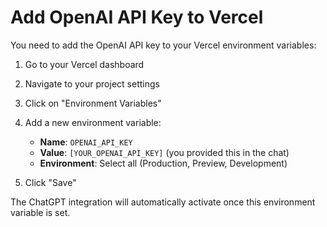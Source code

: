 # Add OpenAI API Key to Vercel

You need to add the OpenAI API key to your Vercel environment variables:

1. Go to your Vercel dashboard
2. Navigate to your project settings
3. Click on "Environment Variables"
4. Add a new environment variable:
   - **Name**: `OPENAI_API_KEY`
   - **Value**: `[YOUR_OPENAI_API_KEY]` (you provided this in the chat)
   - **Environment**: Select all (Production, Preview, Development)

5. Click "Save"

The ChatGPT integration will automatically activate once this environment variable is set.